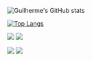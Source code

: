 ![Guilherme's GitHub stats](https://github-readme-stats.vercel.app/api?username=guiguilins&show_icons=true&theme=transparent)

[![Top Langs](https://github-readme-stats.vercel.app/api/top-langs/?username=guiguilins&layout=compact)](https://github.com/anuraghazra/github-readme-stats)
<div> 
  
  <a href="https://instagram.com/guiguiliins" target="_blank"><img src="https://img.shields.io/badge/-Instagram-%23E4405F?style=for-the-badge&logo=instagram&logoColor=white" target="_blank"></a>
 	<a href="https://www.twitch.tv/quashyyy" target="_blank"><img src="https://img.shields.io/badge/Twitch-9146FF?style=for-the-badge&logo=twitch&logoColor=white" target="_blank"></a>

  <a href = "mailto:guiguilins56@gmail.com"><img src="https://img.shields.io/badge/-Gmail-%23333?style=for-the-badge&logo=gmail&logoColor=white" target="_blank"></a>
  <a href="httos://www.linkedin.com/in/guilherme-lins-88a1aa243/" target="_blank"><img src="https://img.shields.io/badge/-LinkedIn-%230077B5?style=for-the-badge&logo=linkedin&logoColor=white" target="_blank"></a> 
  
</div>
